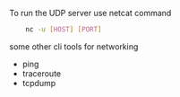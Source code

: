 To run the UDP server use netcat command

```sh
    nc -u [HOST] [PORT]
```

some other cli tools for networking


- ping
- traceroute
- tcpdump
 